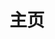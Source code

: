 ---
home: true
layout: BlogHome
icon: home
title: 主页
heroImage: https://image.tigertech.sbs/image-pool/2024/09/%E8%99%8E%E5%A4%B4logo-%E7%BB%88%E7%89%88%E7%99%BD%E5%BA%95.png
heroText: 小虎头技术
heroFullScreen: true
tagline: 一个神奇的个人知识存储博客
bgImage: https://pub-d6e8a5418aa94061a845c7c686b2a386.r2.dev/image-pool/2024/09/%E9%92%93%E9%B1%BC%E8%83%8C%E6%99%AF01.jpg
bgImageDark: https://pub-d6e8a5418aa94061a845c7c686b2a386.r2.dev/image-pool/2024/09/%E9%BB%91%E8%89%B2%E6%A8%A1%E5%BC%8F%E8%83%8C%E6%99%AF.jpg
//bgImageDark: https://img1.baidu.com/it/u=3488896466,400626151&fm=253&fmt=auto&app=138&f=JPEG?w=1250&h=500
// bgImageDark: https://bpic.51yuansu.com/backgd/cover/00/07/22/5b6a96ffe5ff3.jpg?x-oss-process=image/resize,h_360,m_lfit/sharpen,100
projects:
  - icon: project
    name: 项目名称
    desc: 项目详细描述
    link: https://你的项目链接

  - icon: link
    name: 链接名称
    desc: 链接详细描述
    link: https://链接地址

  - icon: book
    name: 书籍名称
    desc: 书籍详细描述
    link: https://你的书籍链接

  - icon: article
    name: 文章名称
    desc: 文章详细描述
    link: https://你的文章链接

  - icon: friend
    name: 伙伴名称
    desc: 伙伴详细介绍
    link: https://你的伙伴链接

  - icon: https://theme-hope-assets.vuejs.press/logo.svg
    name: 自定义项目
    desc: 自定义详细介绍
    link: https://你的自定义链接

footer: 自定义你的页脚文字
---